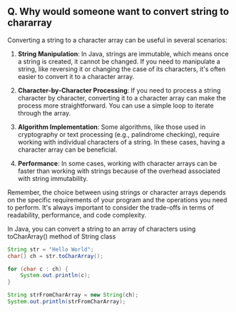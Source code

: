 ## Q. Why would someone want to convert string to chararray

Converting a string to a character array can be useful in several scenarios:

1. **String Manipulation**: In Java, strings are immutable, which means once a string is created, it cannot be changed. If you need to manipulate a string, like reversing it or changing the case of its characters, it's often easier to convert it to a character array.

2. **Character-by-Character Processing**: If you need to process a string character by character, converting it to a character array can make the process more straightforward. You can use a simple loop to iterate through the array.

3. **Algorithm Implementation**: Some algorithms, like those used in cryptography or text processing (e.g., palindrome checking), require working with individual characters of a string. In these cases, having a character array can be beneficial.

4. **Performance**: In some cases, working with character arrays can be faster than working with strings because of the overhead associated with string immutability.

Remember, the choice between using strings or character arrays depends on the specific requirements of your program and the operations you need to perform. It's always important to consider the trade-offs in terms of readability, performance, and code complexity.

In Java, you can convert a string to an array of characters using toCharArray() method of String class

```java
String str = "Hello World";
char[] ch = str.toCharArray();

for (char c : ch) {
    System.out.println(c);
}

String strFromCharArray = new String(ch);
System.out.println(strFromCharArray);
```
